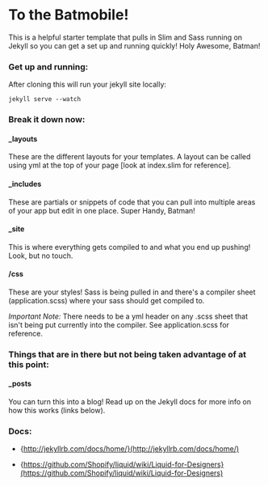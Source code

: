 # To the Batmobile!

This is a helpful starter template that pulls in Slim and Sass running on Jekyll so you can get a set up and running quickly! Holy Awesome, Batman!

### Get up and running:

After cloning this will run your jekyll site locally:

```  
jekyll serve --watch
```

### Break it down now:

#### _layouts

These are the different layouts for your templates. A layout can be called using yml at the top of your page [look at index.slim for reference].

#### _includes

These are partials or snippets of code that you can pull into multiple areas of your app but edit in one place. Super Handy, Batman!

#### _site

This is where everything gets compiled to and what you end up pushing! Look, but no touch.

#### /css

These are your styles! Sass is being pulled in and there's a compiler sheet (application.scss) where your sass should get compiled to. 

*Important Note:* There needs to be a yml header on any .scss sheet that isn't being put currently into the compiler. See application.scss for reference.

### Things that are in there but not being taken advantage of at this point:

#### _posts

You can turn this into a blog! Read up on the Jekyll docs for more info on how this works (links below).

### Docs:

- {http://jekyllrb.com/docs/home/}(http://jekyllrb.com/docs/home/)

- {https://github.com/Shopify/liquid/wiki/Liquid-for-Designers}(https://github.com/Shopify/liquid/wiki/Liquid-for-Designers)
